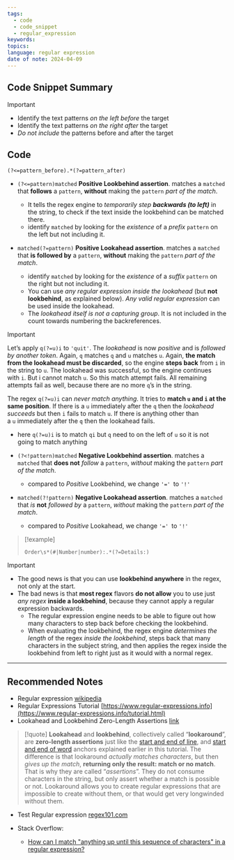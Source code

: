```yaml
---
tags:
  - code
  - code_snippet
  - regular_expression
keywords: 
topics: 
language: regular expression
date of note: 2024-04-09
---
```


## Code Snippet Summary

>[!important]
>- Identify the text patterns *on the left before* the target
>- Identify the text patterns *on the right after* the target
>- *Do not include* the patterns before and after the target


## Code


```
(?<=pattern_before).*(?=pattern_after)
```

- `(?<=pattern)matched` **Positive Lookbehind assertion**. matches a `matched` that **follows** a `pattern`, **without** making the `pattern` *part of the match*.
	- It tells the regex engine to *temporarily step **backwards (to left)*** in the string, to check if the text inside the lookbehind can be matched there.
	- identify `matched` by looking for the *existence* of a *prefix* `pattern` on the left but not including it.
	
- `matched(?=pattern)` **Positive Lookahead assertion**. matches a `matched` that **is followed by** a `pattern`, **without** making the `pattern` *part of the match*.
	- identify `matched` by looking for the *existence* of a *suffix* `pattern` on the right but not including it.
	- You can use *any regular expression inside the lookahead* (but **not lookbehind**, as explained below). *Any valid regular expression* can be used inside the lookahead.
	- The *lookahead itself is not a capturing group*. It is not included in the count towards numbering the backreferences.

>[!important]
>Let’s apply `q(?=u)i` to `'quit'`. The *lookahead* is now *positive* and is *followed by another token*. Again, `q` matches `q` and `u` matches `u`. Again, **the match from the lookahead must be discarded**, so the engine **steps back** from `i` in the string to `u`. The lookahead was successful, so the engine continues with `i`. But i cannot match `u`. So this match attempt fails. All remaining attempts fail as well, because there are no more `q`’s in the string.
>
>The regex `q(?=u)i` can *never match anything*. It tries to **match `u` and `i` at the same position**. If there is a `u` immediately after the `q` then the *lookahead succeeds* but then `i` fails to match `u`. If there is anything other than a `u` immediately after the `q` then the lookahead fails.

- here `q(?=u)i` is to match `qi` but `q` need to on the left of `u` so it is not going to match anything


- `(?<!pattern)matched` **Negative Lookbehind assertion**. matches a `matched` that **does not** *follow* a `pattern`, *without* making the `pattern` *part of the match*.
	- compared to *Positive* Lookbehind, we change `'=' `to `'!'` 

- `matched(?!pattern)` **Negative Lookahead assertion**. matches a `matched` that *is* **not** *followed by* a `pattern`, *without* making the `pattern` *part of the match*.
	- compared to *Positive* Lookahead, we change `'=' `to `'!'` 

>[!example]
> ```
> Order\s*(#|Number|number):.*(?=Details:)
> ```



>[!important]
>- The good news is that you can use **lookbehind anywhere** in the regex, not only at the start.
>- The bad news is that **most regex** flavors **do not allow** you to use just *any regex* **inside a lookbehind**, because they cannot apply a regular expression backwards. 
>	- The regular expression engine needs to be able to figure out how many characters to step back before checking the lookbehind. 
>	- When evaluating the lookbehind, the regex engine *determines the length* of the regex *inside the lookbehind*, steps back that many characters in the subject string, and then applies the regex inside the lookbehind from left to right just as it would with a normal regex.



-----------
##  Recommended Notes

- Regular expression [wikipedia](https://en.wikipedia.org/wiki/Regular_expression)
- Regular Expressions Tutorial [https://www.regular-expressions.info](https://www.regular-expressions.info/tutorial.html)
- Lookahead and Lookbehind Zero-Length Assertions [link](https://www.regular-expressions.info/lookaround.html)

>[!quote]
>**Lookahead** and **lookbehind**, collectively called “**lookaround**”, are **zero-length assertions** just like the [start and end of line](https://www.regular-expressions.info/anchors.html), and [start and end of word](https://www.regular-expressions.info/wordboundaries.html) anchors explained earlier in this tutorial. The difference is that lookaround *actually matches characters*, but then *gives up the match*, **returning only the result: match or no match**. That is why they are called “*assertions*”. They do not consume characters in the string, but only assert whether a match is possible or not. Lookaround allows you to create regular expressions that are impossible to create without them, or that would get very longwinded without them.

- Test Regular expression [regex101.com](https://regex101.com/)

- Stack Overflow:
	- [How can I match "anything up until this sequence of characters" in a regular expression?](https://stackoverflow.com/questions/7124778/how-can-i-match-anything-up-until-this-sequence-of-characters-in-a-regular-exp)